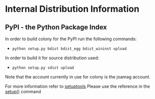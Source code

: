 # Internal Distribution Information

## PyPI - the Python Package Index

In order to build colony for the PyPI run the following commands:

* `python setup.py bdist bdist_egg bdist_wininst upload`

In order to build it for source distribution used:

* `python setup.py sdist upload`

Note that the account currently in use for colony is the joamag account.

For more information refer to [setuptools](http://packages.python.org/distribute/setuptools.html)
Please use the reference in the [setup()](http://docs.python.org/distutils/apiref.html) command